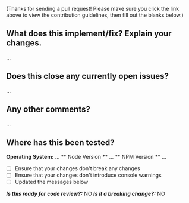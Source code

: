 <!-- markdownlint-disable MD041 MD026 -->

(Thanks for sending a pull request! Please make sure you click the link above to view the contribution guidelines, then fill out the blanks below.)

## What does this implement/fix? Explain your changes.

…

## Does this close any currently open issues?

…

## Any other comments?

…

## Where has this been tested?

**Operating System:** …
** Node Version ** ...
** NPM Version ** ...

- [ ] Ensure that your changes don't break any changes
- [ ] Ensure that your changes don't introduce console warnings
- [ ] Updated the messages below

**_Is this ready for code review?:_** NO
**_Is it a breaking change?:_** NO

